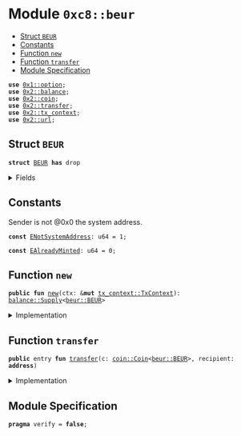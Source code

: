 
<a name="0xc8_beur"></a>

# Module `0xc8::beur`



-  [Struct `BEUR`](#0xc8_beur_BEUR)
-  [Constants](#@Constants_0)
-  [Function `new`](#0xc8_beur_new)
-  [Function `transfer`](#0xc8_beur_transfer)
-  [Module Specification](#@Module_Specification_1)


<pre><code><b>use</b> <a href="">0x1::option</a>;
<b>use</b> <a href="../../../.././build/Sui/docs/balance.md#0x2_balance">0x2::balance</a>;
<b>use</b> <a href="../../../.././build/Sui/docs/coin.md#0x2_coin">0x2::coin</a>;
<b>use</b> <a href="../../../.././build/Sui/docs/transfer.md#0x2_transfer">0x2::transfer</a>;
<b>use</b> <a href="../../../.././build/Sui/docs/tx_context.md#0x2_tx_context">0x2::tx_context</a>;
<b>use</b> <a href="../../../.././build/Sui/docs/url.md#0x2_url">0x2::url</a>;
</code></pre>



<a name="0xc8_beur_BEUR"></a>

## Struct `BEUR`



<pre><code><b>struct</b> <a href="beur.md#0xc8_beur_BEUR">BEUR</a> <b>has</b> drop
</code></pre>



<details>
<summary>Fields</summary>


<dl>
<dt>
<code>dummy_field: bool</code>
</dt>
<dd>

</dd>
</dl>


</details>

<a name="@Constants_0"></a>

## Constants


<a name="0xc8_beur_ENotSystemAddress"></a>

Sender is not @0x0 the system address.


<pre><code><b>const</b> <a href="beur.md#0xc8_beur_ENotSystemAddress">ENotSystemAddress</a>: u64 = 1;
</code></pre>



<a name="0xc8_beur_EAlreadyMinted"></a>



<pre><code><b>const</b> <a href="beur.md#0xc8_beur_EAlreadyMinted">EAlreadyMinted</a>: u64 = 0;
</code></pre>



<a name="0xc8_beur_new"></a>

## Function `new`



<pre><code><b>public</b> <b>fun</b> <a href="beur.md#0xc8_beur_new">new</a>(ctx: &<b>mut</b> <a href="../../../.././build/Sui/docs/tx_context.md#0x2_tx_context_TxContext">tx_context::TxContext</a>): <a href="../../../.././build/Sui/docs/balance.md#0x2_balance_Supply">balance::Supply</a>&lt;<a href="beur.md#0xc8_beur_BEUR">beur::BEUR</a>&gt;
</code></pre>



<details>
<summary>Implementation</summary>


<pre><code><b>public</b> <b>fun</b> <a href="beur.md#0xc8_beur_new">new</a>(ctx: &<b>mut</b> TxContext): Supply&lt;<a href="beur.md#0xc8_beur_BEUR">BEUR</a>&gt; {
    <b>assert</b>!(<a href="../../../.././build/Sui/docs/tx_context.md#0x2_tx_context_sender">tx_context::sender</a>(ctx) == @0x0, <a href="beur.md#0xc8_beur_ENotSystemAddress">ENotSystemAddress</a>);
    <b>assert</b>!(<a href="../../../.././build/Sui/docs/tx_context.md#0x2_tx_context_epoch">tx_context::epoch</a>(ctx) == 0, <a href="beur.md#0xc8_beur_EAlreadyMinted">EAlreadyMinted</a>);
    <b>let</b> (cap, metadata) = <a href="../../../.././build/Sui/docs/coin.md#0x2_coin_create_currency">coin::create_currency</a>(
        <a href="beur.md#0xc8_beur_BEUR">BEUR</a> {},
        9,
        b"<a href="beur.md#0xc8_beur_BEUR">BEUR</a>",
        b"Benfen EUR",
        b"",
        <a href="_none">option::none</a>(),
        ctx
    );
    <a href="../../../.././build/Sui/docs/transfer.md#0x2_transfer_public_freeze_object">transfer::public_freeze_object</a>(metadata);
    <a href="../../../.././build/Sui/docs/coin.md#0x2_coin_treasury_into_supply">coin::treasury_into_supply</a>(cap)
}
</code></pre>



</details>

<a name="0xc8_beur_transfer"></a>

## Function `transfer`



<pre><code><b>public</b> entry <b>fun</b> <a href="../../../.././build/Sui/docs/transfer.md#0x2_transfer">transfer</a>(c: <a href="../../../.././build/Sui/docs/coin.md#0x2_coin_Coin">coin::Coin</a>&lt;<a href="beur.md#0xc8_beur_BEUR">beur::BEUR</a>&gt;, recipient: <b>address</b>)
</code></pre>



<details>
<summary>Implementation</summary>


<pre><code><b>public</b> entry <b>fun</b> <a href="../../../.././build/Sui/docs/transfer.md#0x2_transfer">transfer</a>(c: <a href="../../../.././build/Sui/docs/coin.md#0x2_coin_Coin">coin::Coin</a>&lt;<a href="beur.md#0xc8_beur_BEUR">BEUR</a>&gt;, recipient: <b>address</b>) {
    <a href="../../../.././build/Sui/docs/transfer.md#0x2_transfer_public_transfer">transfer::public_transfer</a>(c, recipient)
}
</code></pre>



</details>

<a name="@Module_Specification_1"></a>

## Module Specification



<pre><code><b>pragma</b> verify = <b>false</b>;
</code></pre>
